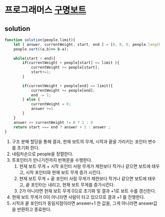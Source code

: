 # 프로그래머스 [구명보트](https://programmers.co.kr/learn/courses/30/lessons/42885)

## solution

```js
function solution(people,limit){
    let [ answer, currentWeight, start, end ] = [0, 0, 0, people.length - 1 ];
    people.sort((a,b)=> b-a);
    
    while(start < end){
        if(currentWeight + people[start] <= limit ){
            currentWeight += people[start];
            start+=1;
        }
        
        if(currentWeight + people[end] <= limit){
            currentWeight += people[end];
            end -= 1;
        } else {
            currentWeight = 0;
            answer +=1
        }  
    }
    answer += currentWeight != 0 ? 1 : 0
    return start === end ? answer + 1 : answer ;
}
```

1. 구조 분해 할당을 통해 결과, 현재 보트의 무게, 시작과 끝을 가리키는 포인터 변수를 초기화 한다.
2. 내림차순으로 people을 정렬한다.
3. 투포인터가 만나기전까지 반복문을 수행한다.
   1. 현재 보트 무게 + 시작 포인터 사람 무게가 제한보다 작거나 같으면 보트에 태우고, 시작 포인터와 현재 보트 무게 증가 시킨다.
   2. 현재 보트 무게 + 끝 포인터 사람 무게가 제한보다 작거나 같으면 보트에 태우고, 끝 포인터는 내리고, 현재 보트 무게를 증가시킨다.
   3. 2가 아니라면 현재 보트 무게 0으로 초기화 및 결과 +1로 보트 수를 갱신한다.
4. 현재 보트 무게가 0이 아니라면 사람이 타고 있으므로 결과 +1 를 진행한다.
5. 시작과 끝 포인터가 동일지점이라면 answer+1 한 값을, 그게 아니라면 answer값을 반환하고 종료한다.
